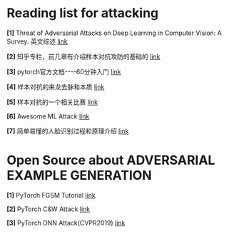 # Reading list for attacking

**[1]**   Threat of Adversarial Attacks on Deep Learning in Computer Vision: A Survey. 英文综述 [link](https://arxiv.org/pdf/1801.00553.pdf)   

**[2]**   知乎专栏，前几章有介绍样本对抗攻防的基础的 [link](https://zhuanlan.zhihu.com/c_170476465) 

**[3]**   pytorch官方文档----60分钟入门  [link](https://pytorch.org/tutorials/beginner/deep_learning_60min_blitz.html) 

**[4]**   样本对抗的来龙去脉和本质  [link](http://baijiahao.baidu.com/s?id=1596201339578975526&wfr=spider&for=pc) 

**[5]**   样本对抗的一个相关比赛  [link](https://tianchi.aliyun.com/competition/entrance/231701/introduction?spm=5176.12281957.1004.2.38b04c2aac5bGR) 

**[6]**   Awesome ML Attack  [link](https://github.com/yenchenlin/awesome-adversarial-machine-learning) 

**[7]**   简单易懂的人脸识别过程和原理介绍 [link](https://blog.csdn.net/LEON1741/article/details/81358974) 

# Open Source about ADVERSARIAL EXAMPLE GENERATION

**[1]** PyTorch FGSM Tutorial [link](https://pytorch.org/tutorials/beginner/fgsm_tutorial.html)

**[2]** PyTorch C&W Attack [link](https://github.com/rwightman/pytorch-nips2017-attack-example)

**[3]** PyTorch DNN Attack(CVPR2019) [link](https://github.com/jeromerony/fast_adversarial)
